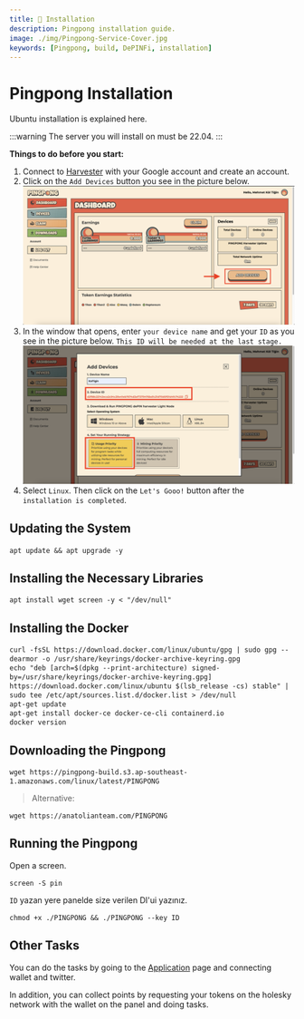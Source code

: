 ```yaml
---
title: 💾 Installation
description: Pingpong installation guide.
image: ./img/Pingpong-Service-Cover.jpg
keywords: [Pingpong, build, DePINFi, installation]
---
```


# Pingpong Installation 

Ubuntu installation is explained here.

:::warning
The server you will install on must be 22.04.
:::

**Things to do before you start:**
1. Connect to [Harvester](https://harvester.pingpong.build/) with your Google account and create an account.
2. Click on the `Add Devices` button you see in the picture below.
![Pingpong-1](./../../../i18n/tr/docusaurus-plugin-content-docs/current/Testnet/pingpong/img/pingpong-1.png)
3. In the window that opens, enter `your device name` and get your `ID` as you see in the picture below. `This ID will be needed at the last stage.`
![Pingpong-2](./../../../i18n/tr/docusaurus-plugin-content-docs/current/Testnet/pingpong/img/pingpong-2.png)
4. Select `Linux`. Then click on the `Let's Gooo!` button after the `installation is completed`.


## Updating the System
```shell
apt update && apt upgrade -y
```

## Installing the Necessary Libraries
```shell
apt install wget screen -y < "/dev/null"
```

## Installing the Docker
```shell
curl -fsSL https://download.docker.com/linux/ubuntu/gpg | sudo gpg --dearmor -o /usr/share/keyrings/docker-archive-keyring.gpg
echo "deb [arch=$(dpkg --print-architecture) signed-by=/usr/share/keyrings/docker-archive-keyring.gpg] https://download.docker.com/linux/ubuntu $(lsb_release -cs) stable" | sudo tee /etc/apt/sources.list.d/docker.list > /dev/null
apt-get update
apt-get install docker-ce docker-ce-cli containerd.io
docker version
```

## Downloading the Pingpong
```shell
wget https://pingpong-build.s3.ap-southeast-1.amazonaws.com/linux/latest/PINGPONG
```
> Alternative:
```shell
wget https://anatolianteam.com/PINGPONG
```

## Running the Pingpong
Open a screen.

```shell
screen -S pin
```

`ID` yazan yere panelde size verilen DI'ui yazınız.
```shell
chmod +x ./PINGPONG && ./PINGPONG --key ID
```

## Other Tasks

You can do the tasks by going to the [Application](https://app.pingpong.build/points?invite_code=FvjWneYQ) page and connecting wallet and twitter.

In addition, you can collect points by requesting your tokens on the holesky network with the wallet on the panel and doing tasks.